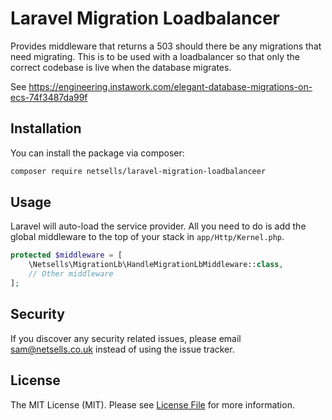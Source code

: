 # Laravel Migration Loadbalancer

Provides middleware that returns a 503 should there be any migrations that need migrating. This is to be used with a loadbalancer so that only the correct codebase is live when the database migrates.

See https://engineering.instawork.com/elegant-database-migrations-on-ecs-74f3487da99f

## Installation

You can install the package via composer:

```bash
composer require netsells/laravel-migration-loadbalanceer
```

## Usage

Laravel will auto-load the service provider. All you need to do is add the global middleware to the top of your stack in `app/Http/Kernel.php`.

``` php
protected $middleware = [
    \Netsells\MigrationLb\HandleMigrationLbMiddleware::class,
    // Other middleware
];
```

## Security

If you discover any security related issues, please email sam@netsells.co.uk instead of using the issue tracker.

## License

The MIT License (MIT). Please see [License File](LICENSE.md) for more information.
